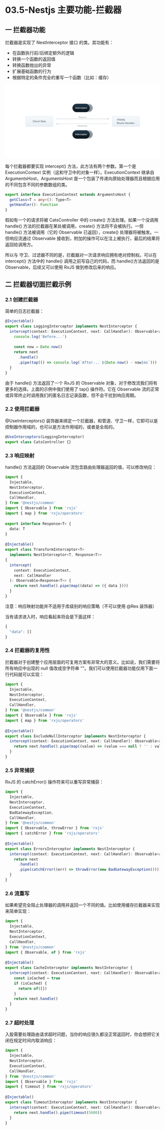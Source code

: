 # 03.5-Nestjs 主要功能-拦截器

## 一 拦截器功能

拦截器是实现了 NestInterceptor 接口 的类。其功能有：

- 在函数执行前/后绑定额外的逻辑
- 转换一个函数的返回值
- 转换函数抛出的异常
- 扩展基础函数的行为
- 根据特定的条件完全的重写一个函数（比如：缓存）

![拦截器](../images/nest/06.png)

每个拦截器都要实现 intercept() 方法，此方法有两个参数。第一个是 ExecutionContext 实例（这和守卫中的对象一样）。ExecutionContext 继承自 ArgumentsHost，ArgumentsHost 是一个包装了传递向原始处理器而且根据应用的不同包含不同的参数数组的类。

```ts
export interface ExecutionContext extends ArgumentsHost {
  getClass<T = any>(): Type<T>
  getHandler(): Function
}
```

假如有一个的请求将被 CatsController 中的 create() 方法处理。如果一个没调用 handle() 方法的拦截器在某处被调用，create() 方法将不会被执行。一但 handle() 方法被调用（它的 Observable 已返回），create() 处理器将被触发。一但响应流通过 Observable 接收到，附加的操作可以在注上被执行，最后的结果将返回给调用方。

所以与 守卫、过滤器不同的是，拦截器对一次请求响应拥有绝对控制权。可以在 intercept() 方法中的 handle() 调用之前写自己的代码，而 handle()方法返回的是 Observable，后续又可以使用 RxJS 做到修改后来的响应。

## 二 拦截器切面拦截示例

### 2.1 创建拦截器

简单的日志拦截器：

```ts
@Injectable()
export class LoggingInterceptor implements NestInterceptor {
  intercept(context: ExecutionContext, next: CallHandler): Observable<any> {
    console.log('Before...')

    const now = Date.now()
    return next
      .handle()
      .pipe(tap(() => console.log(`After... ${Date.now() - now}ms`)))
  }
}
```

由于 handle() 方法返回了一个 RxJS 的 Observable 对象，对于修改流我们将有更多的选择。上面的示例中我们使用了 tap() 操作符。它在 Observable 流的正常或异常终止时调用我们的匿名日志记录函数，但不会干扰到响应周期。

### 2.2 使用拦截器

@UseInterceptors() 装饰器来绑定一个拦截器，和管道、守卫一样，它即可以是控制器作用域的，也可以是方法作用域的，或者是全局的。

```ts
@UseInterceptors(LoggingInterceptor)
export class CatsController {}
```

### 2.3 响应映射

handle() 方法返回的 Observable 流包含路由处理器返回的值，可以修改响应：

```ts
import {
  Injectable,
  NestInterceptor,
  ExecutionContext,
  CallHandler,
} from '@nestjs/common'
import { Observable } from 'rxjs'
import { map } from 'rxjs/operators'

export interface Response<T> {
  data: T
}

@Injectable()
export class TransformInterceptor<T>
  implements NestInterceptor<T, Response<T>>
{
  intercept(
    context: ExecutionContext,
    next: CallHandler
  ): Observable<Response<T>> {
    return next.handle().pipe(map((data) => ({ data })))
  }
}
```

注意：响应映射功能并不适用于库级别的响应策略（不可以使用 @Res 装饰器）

当有请求进入时，响应看起来将会是下面这样：

```ts
{
  "data": []
}
```

### 2.4 拦截器的复用性

拦截器对于创建整个应用层面的可复用方案有非常大的意义。比如说，我们需要将所有响应中出现的 null 值改成空字符串 ""。我们可以使用拦截器功能仅用下面一行代码就可以实现：

```ts
import {
  Injectable,
  NestInterceptor,
  ExecutionContext,
  CallHandler,
} from '@nestjs/common'
import { Observable } from 'rxjs'
import { map } from 'rxjs/operators'

@Injectable()
export class ExcludeNullInterceptor implements NestInterceptor {
  intercept(context: ExecutionContext, next: CallHandler): Observable<any> {
    return next.handle().pipe(map((value) => (value === null ? '' : value)))
  }
}
```

### 2.5 异常捕获

RxJS 的 catchError() 操作符来可以重写异常捕获：

```ts
import {
  Injectable,
  NestInterceptor,
  ExecutionContext,
  BadGatewayException,
  CallHandler,
} from '@nestjs/common'
import { Observable, throwError } from 'rxjs'
import { catchError } from 'rxjs/operators'

@Injectable()
export class ErrorsInterceptor implements NestInterceptor {
  intercept(context: ExecutionContext, next: CallHandler): Observable<any> {
    return next
      .handle()
      .pipe(catchError((err) => throwError(new BadGatewayException())))
  }
}
```

### 2.6 流重写

如果希望完全阻止处理器的调用并返回一个不同的值。比如使用缓存拦截器来实现来简单实现：

```ts
import {
  Injectable,
  NestInterceptor,
  ExecutionContext,
  CallHandler,
} from '@nestjs/common'
import { Observable, of } from 'rxjs'

@Injectable()
export class CacheInterceptor implements NestInterceptor {
  intercept(context: ExecutionContext, next: CallHandler): Observable<any> {
    const isCached = true
    if (isCached) {
      return of([])
    }
    return next.handle()
  }
}
```

### 2.7 超时处理

入股需要处理路由请求超时问题，当你的响应很久都没正常返回时，你会想把它关闭在规定时间内取消响应：

```ts
import {
  Injectable,
  NestInterceptor,
  ExecutionContext,
  CallHandler,
} from '@nestjs/common'
import { Observable } from 'rxjs'
import { timeout } from 'rxjs/operators'

@Injectable()
export class TimeoutInterceptor implements NestInterceptor {
  intercept(context: ExecutionContext, next: CallHandler): Observable<any> {
    return next.handle().pipe(timeout(5000))
  }
}
```
